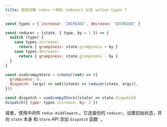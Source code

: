 ```yaml
---
title: 想添加像 redux 一样的 reducers 以及 action types ?
---
```


```js
const types = { increase: 'INCREASE', decrease: 'DECREASE' }

const reducer = (state, { type, by = 1 }) => {
  switch (type) {
    case types.increase:
      return { grumpiness: state.grumpiness + by }
    case types.decrease:
      return { grumpiness: state.grumpiness - by }
  }
}

const useGrumpyStore = create((set) => ({
  grumpiness: 0,
  dispatch: (args) => set((state) => reducer(state, args)),
}))

const dispatch = useGrumpyStore((state) => state.dispatch)
dispatch({ type: types.increase, by: 2 })
```
或者，使用中间件 `redux-middleware` 。它连接你的 `reducer`，设置初始状态，并向 `state` 本身 和 `Store` API 添加 `dispatch` 函数` 。